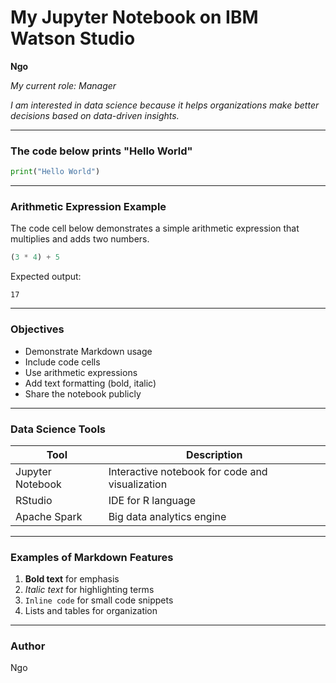 # My Jupyter Notebook on IBM Watson Studio

**Ngo**  

*My current role: Manager*

_I am interested in data science because it helps organizations make better decisions based on data-driven insights._

---

### The code below prints "Hello World"
```python
print("Hello World")
```

---

### Arithmetic Expression Example
The code cell below demonstrates a simple arithmetic expression that multiplies and adds two numbers.
```python
(3 * 4) + 5
```

Expected output:
```
17
```

---

### Objectives
- Demonstrate Markdown usage
- Include code cells
- Use arithmetic expressions
- Add text formatting (bold, italic)
- Share the notebook publicly

---

### Data Science Tools
| Tool | Description |
|------|--------------|
| Jupyter Notebook | Interactive notebook for code and visualization |
| RStudio | IDE for R language |
| Apache Spark | Big data analytics engine |

---

### Examples of Markdown Features
1. **Bold text** for emphasis
2. *Italic text* for highlighting terms
3. `Inline code` for small code snippets
4. Lists and tables for organization

---

### Author
Ngo
